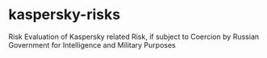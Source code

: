 # kaspersky-risks
Risk Evaluation of Kaspersky related Risk, if subject to Coercion by Russian Government for Intelligence and Military Purposes
